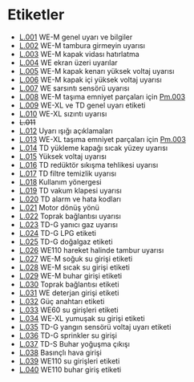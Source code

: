 # Etiketler

* [L.001](L.001.md) WE-M genel uyarı ve bilgiler
* [L.002](L.002.md) WE-M tambura girmeyin uyarısı
* [L.003](L.003.md) WE-M kapak vidası hatırlatma
* [L.004](L.004.md) WE ekran üzeri uyarılar
* [L.005](L.005.md) WE-M kapak kenarı yüksek voltaj uyarısı
* [L.006](L.006.md) WE-M kapak içi yüksek voltaj uyarısı
* [L.007](L.007.md) WE sarsıntı sensörü uyarısı
* [L.008](L.008.md) WE-M taşıma emniyet parçaları için [Pm.003](../pict/Pm.003.svg)
* [L.009](L.009.md) WE-XL ve TD genel uyarı etiketi
* [L.010](L.010.md) WE-XL sızıntı uyarısı
* ~~L.011~~
* [L.012](L.012.md) Uyarı ışığı açıklamaları
* [L.013](L.013.md) WE-XL taşıma emniyet parçaları için [Pm.003](../pict/Pm.003.svg)
* [L.014](L.014.md) TD yükleme kapağı sıcak yüzey uyarısı
* [L.015](L.015.md) Yüksek voltaj uyarısı
* [L.016](L.016.md) TD redüktör sıkışma tehlikesi uyarısı
* [L.017](L.017.md) TD filtre temizlik uyarısı
* [L.018](L.018.md) Kullanım yönergesi
* [L.019](L.019.md) TD vakum klapesi uyarısı
* [L.020](L.020.md) TD alarm ve hata kodları
* [L.021](L.021.md) Motor dönüş yönü
* [L.022](L.022.md) Toprak bağlantısı uyarısı
* [L.023](L.023.md) TD-G yanıcı gaz uyarısı
* [L.024](L.024.md) TD-G LPG etiketi
* [L.025](L.025.md) TD-G doğalgaz etiketi
* [L.026](L.026.md) WE110 hareket halinde tambur uyarısı
* [L.027](L.027.md) WE-M soğuk su girişi etiketi
* [L.028](L.028.md) WE-M sıcak su girişi etiketi
* [L.029](L.029.md) WE-M buhar girişi etiketi
* [L.030](L.030.md) Toprak bağlantısı etiketi
* [L.031](L.031.md) WE deterjan girişi etiketi
* [L.032](L.032.md) Güç anahtarı etiketi
* [L.033](L.033.md) WE60 su girişleri etiketi
* [L.034](L.034.md) WE-XL yumuşak su girişi etiketi
* [L.035](L.035.md) TD-G yangın sensörü voltaj uyarı etiketi
* [L.036](L.036.md) TD-G sprinkler su girişi
* [L.037](L.037.md) TD-S Buhar yoğuşma çıkışı
* [L.038](L.038.md) Basınçlı hava girişi
* [L.039](L.039.md) WE110 su girişleri etiketi
* [L.040](L.040.md) WE110 buhar giriş etiketi
